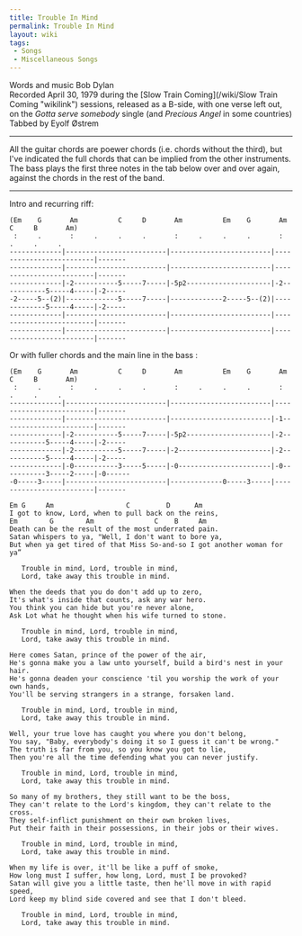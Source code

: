 ```yaml
---
title: Trouble In Mind
permalink: Trouble In Mind
layout: wiki
tags:
 - Songs
 - Miscellaneous Songs
---
```


Words and music Bob Dylan  
Recorded April 30, 1979 during the [Slow Train
Coming](/wiki/Slow Train Coming "wikilink") sessions, released as a B-side,
with one verse left out, on the *Gotta serve somebody* single (and
*Precious Angel* in some countries)  
Tabbed by Eyolf Østrem

* * * * *

All the guitar chords are poewer chords (i.e. chords without the third),
but I've indicated the full chords that can be implied from the other
instruments.  
The bass plays the first three notes in the tab below over and over
again, against the chords in the rest of the band.

* * * * *

Intro and recurring riff:

    (Em    G       Am          C     D       Am          Em    G       Am          C     B       Am)
     :     .       :     .     .     .       :     .     .     .       :     .     .     .
    -------------|-------------------------|-------------------------|-------------------------|-------
    -------------|-------------------------|-------------------------|-------------------------|-------
    -------------|-2-----------5-----7-----|-5p2---------------------|-2-----------5-----4-----|-2-----
    -2-----5--(2)|-------------5-----7-----|-------------2-----5--(2)|-------------5-----4-----|-2-----
    -------------|-------------------------|-------------------------|-------------------------|-------
    -------------|-------------------------|-------------------------|-------------------------|-------

Or with fuller chords and the main line in the bass :

    (Em    G       Am          C     D       Am          Em    G       Am          C     B       Am)
     :     .       :     .     .     .       :     .     .     .       :     .     .     .
    -------------|-------------------------|-------------------------|-------------------------|-------
    -------------|-------------------------|-------------------------|-1-----------------------|-------
    -------------|-2-----------5-----7-----|-5p2---------------------|-2-----------5-----4-----|-2-----
    -------------|-2-----------5-----7-----|-2-----------------------|-2-----------5-----4-----|-2-----
    -------------|-0-----------3-----5-----|-0-----------------------|-0-----------3-----2-----|-0------
    -0-----3-----|-------------------------|-------------0-----3-----|-------------------------|-------

    Em G     Am                  C         D      Am
    I got to know, Lord, when to pull back on the reins,
    Em        G        Am               C    B     Am
    Death can be the result of the most underrated pain.
    Satan whispers to ya, "Well, I don't want to bore ya,
    But when ya get tired of that Miss So-and-so I got another woman for ya”

       Trouble in mind, Lord, trouble in mind,
       Lord, take away this trouble in mind.

    When the deeds that you do don't add up to zero,
    It's what's inside that counts, ask any war hero.
    You think you can hide but you're never alone,
    Ask Lot what he thought when his wife turned to stone.

       Trouble in mind, Lord, trouble in mind,
       Lord, take away this trouble in mind.

    Here comes Satan, prince of the power of the air,
    He's gonna make you a law unto yourself, build a bird's nest in your hair.
    He's gonna deaden your conscience 'til you worship the work of your own hands,
    You'll be serving strangers in a strange, forsaken land.

       Trouble in mind, Lord, trouble in mind,
       Lord, take away this trouble in mind.

    Well, your true love has caught you where you don't belong,
    You say, "Baby, everybody's doing it so I guess it can't be wrong."
    The truth is far from you, so you know you got to lie,
    Then you're all the time defending what you can never justify.

       Trouble in mind, Lord, trouble in mind,
       Lord, take away this trouble in mind.

    So many of my brothers, they still want to be the boss,
    They can't relate to the Lord's kingdom, they can't relate to the cross.
    They self-inflict punishment on their own broken lives,
    Put their faith in their possessions, in their jobs or their wives.

       Trouble in mind, Lord, trouble in mind,
       Lord, take away this trouble in mind.

    When my life is over, it'll be like a puff of smoke,
    How long must I suffer, how long, Lord, must I be provoked?
    Satan will give you a little taste, then he'll move in with rapid speed,
    Lord keep my blind side covered and see that I don't bleed.

       Trouble in mind, Lord, trouble in mind,
       Lord, take away this trouble in mind.
